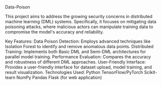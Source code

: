 Data-Poison

This project aims to address the growing security concerns in distributed machine learning (DML) systems. Specifically, it focuses on mitigating data poisoning attacks, where malicious actors can manipulate training data to compromise the model's accuracy and reliability.

Key Features:
Data Poison Detection: Employs advanced techniques like Isolation Forest to identify and remove anomalous data points.
Distributed Training: Implements both Basic DML and Semi-DML architectures for parallel model training.
Performance Evaluation: Compares the accuracy and robustness of different DML approaches.
User-Friendly Interface: Provides a user-friendly interface for dataset upload, model training, and result visualization.
Technologies Used:
Python
TensorFlow/PyTorch
Scikit-learn
NumPy
Pandas
Flask (for web application)

